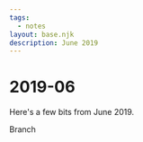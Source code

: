 ```yaml
---
tags:
  - notes
layout: base.njk
description: June 2019
---
```


# 2019-06

Here's a few bits from June 2019.

Branch
